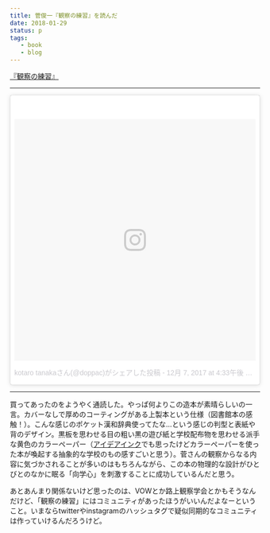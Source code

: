 ```yaml
---
title: 菅俊一『観察の練習』を読んだ
date: 2018-01-29
status: p
tags:
   - book
   - blog
---
```


[『観察の練習』](http://numabooks.com/kansatsu.html)

---

<blockquote class="instagram-media" data-instgrm-permalink="https://www.instagram.com/p/Bca9iREFWKH/" data-instgrm-version="8" style=" background:#FFF; border:0; border-radius:3px; box-shadow:0 0 1px 0 rgba(0,0,0,0.5),0 1px 10px 0 rgba(0,0,0,0.15); margin: 1px; max-width:658px; padding:0; width:99.375%; width:-webkit-calc(100% - 2px); width:calc(100% - 2px);"><div style="padding:8px;"> <div style=" background:#F8F8F8; line-height:0; margin-top:40px; padding:50% 0; text-align:center; width:100%;"> <div style=" background:url(data:image/png;base64,iVBORw0KGgoAAAANSUhEUgAAACwAAAAsCAMAAAApWqozAAAABGdBTUEAALGPC/xhBQAAAAFzUkdCAK7OHOkAAAAMUExURczMzPf399fX1+bm5mzY9AMAAADiSURBVDjLvZXbEsMgCES5/P8/t9FuRVCRmU73JWlzosgSIIZURCjo/ad+EQJJB4Hv8BFt+IDpQoCx1wjOSBFhh2XssxEIYn3ulI/6MNReE07UIWJEv8UEOWDS88LY97kqyTliJKKtuYBbruAyVh5wOHiXmpi5we58Ek028czwyuQdLKPG1Bkb4NnM+VeAnfHqn1k4+GPT6uGQcvu2h2OVuIf/gWUFyy8OWEpdyZSa3aVCqpVoVvzZZ2VTnn2wU8qzVjDDetO90GSy9mVLqtgYSy231MxrY6I2gGqjrTY0L8fxCxfCBbhWrsYYAAAAAElFTkSuQmCC); display:block; height:44px; margin:0 auto -44px; position:relative; top:-22px; width:44px;"></div></div><p style=" color:#c9c8cd; font-family:Arial,sans-serif; font-size:14px; line-height:17px; margin-bottom:0; margin-top:8px; overflow:hidden; padding:8px 0 7px; text-align:center; text-overflow:ellipsis; white-space:nowrap;"><a href="https://www.instagram.com/p/Bca9iREFWKH/" style=" color:#c9c8cd; font-family:Arial,sans-serif; font-size:14px; font-style:normal; font-weight:normal; line-height:17px; text-decoration:none;" target="_blank">kotaro tanakaさん(@doppac)がシェアした投稿</a> - <time style=" font-family:Arial,sans-serif; font-size:14px; line-height:17px;" datetime="2017-12-08T00:33:14+00:00">12月 7, 2017 at 4:33午後 PST</time></p></div></blockquote> <script async defer src="//platform.instagram.com/en_US/embeds.js"></script>

---


買ってあったのをようやく通読した。やっぱ何よりこの造本が素晴らしいの一言。カバーなしで厚めのコーティングがある上製本という仕様（図書館本の感触！）。こんな感じのポケット漢和辞典使ってたな…という感じの判型と表紙や背のデザイン。黒板を思わせる目の粗い黒の遊び紙と学校配布物を思わせる派手な黄色のカラーペーパー（[アイデアインク](https://www.asahipress.com/search/result.php?keyword=%25EF%25BD%25B1%25EF%25BD%25B2%25EF%25BE%2583%25EF%25BE%259E%25EF%25BD%25B1%25EF%25BD%25B2%25EF%25BE%259D%25EF%25BD%25B8&x=0&y=0)でも思ったけどカラーペーパーを使った本が喚起する抽象的な学校のもの感すごいと思う）。菅さんの観察からなる内容に気づかされることが多いのはもちろんながら、この本の物理的な設計がひとびとのなかに眠る「向学心」を刺激することに成功しているんだと思う。

あとあんまり関係ないけど思ったのは、VOWとか路上観察学会とかもそうなんだけど、「観察の練習」にはコミュニティがあったほうがいいんだよなーということ。いまならtwitterやinstagramのハッシュタグで疑似同期的なコミュニティは作っていけるんだろうけど。
